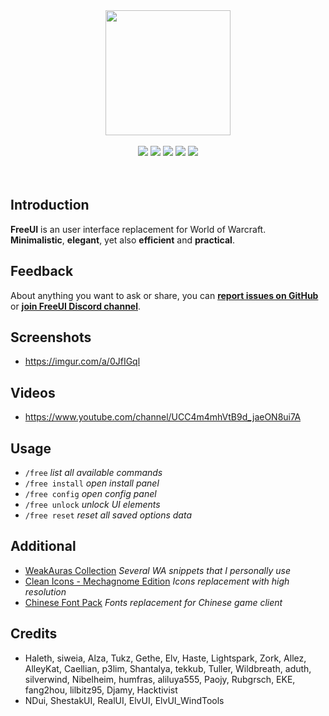 <div align="center">
<img src="https://i.imgur.com/0ChSHTV.png" width="200" height="200" />
<br />
<br />
<img src="https://img.shields.io/badge/WOW-Shadowlands-orange" />
<img src="https://img.shields.io/discord/242811601260904450?color=7289DA&label=Discord" />
<img src="https://img.shields.io/github/workflow/status/Solor/FreeUI/Release" />
<img src="https://img.shields.io/github/v/release/Solor/FreeUI?sort=semver" />
<img src="https://img.shields.io/github/release-date/Solor/FreeUI" />
</div>
<br />
<br />

## Introduction
**FreeUI** is an user interface replacement for World of Warcraft.  
**Minimalistic**, **elegant**, yet also **efficient** and **practical**.

## Feedback
About anything you want to ask or share, you can **[report issues on GitHub](https://github.com/Solor/FreeUI/issues)**
or **[join FreeUI Discord channel](https://discord.gg/86wbfZXxn7)**.

## Screenshots
*  https://imgur.com/a/0JfIGql

## Videos
*  https://www.youtube.com/channel/UCC4m4mhVtB9d_jaeON8ui7A

## Usage
*  `/free` *list all available commands*
*  `/free install` *open install panel*
*  `/free config` *open config panel*
*  `/free unlock` *unlock UI elements*
*  `/free reset` *reset all saved options data*

## Additional
*  [WeakAuras Collection](https://wago.io/ByU12CBbm) *Several WA snippets that I personally use*
*  [Clean Icons - Mechagnome Edition](https://www.wowinterface.com/downloads/info25064-CleanIcons-MechagnomeEdition.html#info) *Icons replacement with high resolution*
*  [Chinese Font Pack](https://1drv.ms/u/s!AocaDk73Gt7sgrZmwW0iTELqw2uQvQ?e=OQVeHe) *Fonts replacement for Chinese game client*

## Credits
*  Haleth, siweia, Alza, Tukz, Gethe, Elv, Haste, Lightspark, Zork, Allez, AlleyKat, Caellian, p3lim, Shantalya, tekkub, Tuller, Wildbreath, aduth, silverwind, Nibelheim, humfras, aliluya555, Paojy, Rubgrsch, EKE, fang2hou, lilbitz95, Djamy, Hacktivist
*  NDui, ShestakUI, RealUI, ElvUI, ElvUI_WindTools

